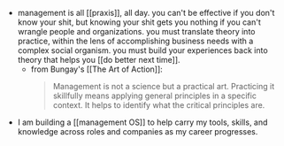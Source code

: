 - management is all [[praxis]], all day. you can't be effective if you don't know your shit, but knowing your shit gets you nothing if you can't wrangle people and organizations. you must translate theory into practice, within the lens of accomplishing business needs with a complex social organism. you must build your experiences back into theory that helps you [[do better next time]].
	- from Bungay's [[The Art of Action]]:
	  > Management is not a science but a practical art. Practicing it skillfully means applying general principles in a specific context. It helps to identify what the critical principles are.
- I am building a [[management OS]] to help carry my tools, skills, and knowledge across roles and companies as my career progresses.